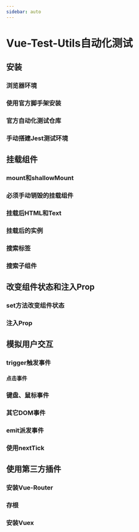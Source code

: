 ```yaml
---
sidebar: auto
---
```


# Vue-Test-Utils自动化测试

## 安装
### 浏览器环境
### 使用官方脚手架安装
### 官方自动化测试仓库
### 手动搭建Jest测试环境


## 挂载组件
### mount和shallowMount
### 必须手动销毁的挂载组件
### 挂载后HTML和Text
### 挂载后的实例
### 搜索标签
### 搜索子组件


## 改变组件状态和注入Prop
### set方法改变组件状态
### 注入Prop


## 模拟用户交互
### trigger触发事件
#### 点击事件
### 键盘、鼠标事件
### 其它DOM事件
### emit派发事件
### 使用nextTick


## 使用第三方插件
### 安装Vue-Router
### 存根
### 安装Vuex

